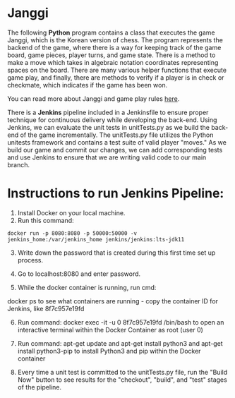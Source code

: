 # Janggi

The following **Python** program contains a class that executes the game Janggi, which is the Korean version of chess. The program represents the backend of the game, where there is a way for keeping track of the game board, game pieces, player turns, and game state. There is a method to make a move which takes in algebraic notation coordinates representing spaces on the board. There are many various helper functions that execute game play, and finally, there are methods to verify if a player is in check or checkmate, which indicates if the game has been won.

You can read more about Janggi and game play rules [here](https://en.wikipedia.org/wiki/Janggi).

There is a **Jenkins** pipeline included in a Jenkinsfile to ensure proper technique for continuous delivery while developing the back-end. Using Jenkins, we can evaluate the unit tests in unitTests.py as we build the back-end of the game incrementally. The unitTests.py file utilizes the Python unitests framework and contains a test suite of valid player "moves." As we build our game and commit our changes, we can add corresponding tests and use Jenkins to ensure that we are writing valid code to our main branch.

# Instructions to run Jenkins Pipeline:

1. Install Docker on your local machine.
2. Run this command: 

``docker run -p 8080:8080 -p 50000:50000 -v jenkins_home:/var/jenkins_home jenkins/jenkins:lts-jdk11``

3. Write down the password that is created during this first time set up process.

4. Go to localhost:8080 and enter password.

5. While the docker container is running, run cmd: 

docker ps to see what containers are running - copy the container ID for Jenkins, like 8f7c957e19fd

6. Run command: docker exec -it -u 0 8f7c957e19fd /bin/bash to open an interactive terminal within the Docker Container as root (user 0)

7. Run command: apt-get update and apt-get install python3 and apt-get install python3-pip to install Python3 and pip within the Docker container

8. Every time a unit test is committed to the unitTests.py file, run the "Build Now" button to see results for the "checkout", "build", and "test" stages of the pipeline.


